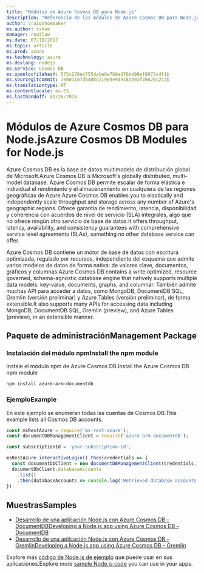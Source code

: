 ```yaml
---
title: "Módulos de Azure Cosmos DB para Node.js"
description: "Referencia de los módulos de Azure Cosmos DB para Node.js"
author: craigshoemaker
ms.author: cshoe
manager: routlaw
ms.date: 07/18/2017
ms.topic: article
ms.prod: azure
ms.technology: azure
ms.devlang: nodejs
ms.service: Cosmos DB
ms.openlocfilehash: 575c276ec755dabe8e7b9ed76ba98ef8073c4f1b
ms.sourcegitcommit: 78001187db408d21909e949c8a592f76626c2c3b
ms.translationtype: HT
ms.contentlocale: es-ES
ms.lasthandoff: 01/26/2018
---
```

# <a name="azure-cosmos-db-modules-for-nodejs"></a><span data-ttu-id="8a917-103">Módulos de Azure Cosmos DB para Node.js</span><span class="sxs-lookup"><span data-stu-id="8a917-103">Azure Cosmos DB Modules for Node.js</span></span>

<span data-ttu-id="8a917-104">Azure Cosmos DB es la base de datos multimodelo de distribución global de Microsoft.</span><span class="sxs-lookup"><span data-stu-id="8a917-104">Azure Cosmos DB is Microsoft's globally distributed, multi-model database.</span></span> <span data-ttu-id="8a917-105">Azure Cosmos DB permite escalar de forma elástica e individual el rendimiento y el almacenamiento en cualquiera de las regiones geográficas de Azure.</span><span class="sxs-lookup"><span data-stu-id="8a917-105">Azure Cosmos DB enables you to elastically and independently scale throughput and storage across any number of Azure's geographic regions.</span></span> <span data-ttu-id="8a917-106">Ofrece garantía de rendimiento, latencia, disponibilidad y coherencia con acuerdos de nivel de servicio (SLA) integrales, algo que no ofrece ningún otro servicio de base de datos.</span><span class="sxs-lookup"><span data-stu-id="8a917-106">It offers throughput, latency, availability, and consistency guarantees with comprehensive service level agreements (SLAs), something no other database service can offer.</span></span>

<span data-ttu-id="8a917-107">Azure Cosmos DB contiene un motor de base de datos con escritura optimizada, regulado por recursos, independiente del esquema que admite varios modelos de datos de forma nativa: de valores clave, documentos, gráficos y columnas.</span><span class="sxs-lookup"><span data-stu-id="8a917-107">Azure Cosmos DB contains a write optimized, resource governed, schema-agnostic database engine that natively supports multiple data models: key-value, documents, graphs, and columnar.</span></span> <span data-ttu-id="8a917-108">También admite muchas API para acceder a datos, como MongoDB, DocumentDB SQL, Gremlin (versión preliminar) y Azure Tables (versión preliminar), de forma extensible.</span><span class="sxs-lookup"><span data-stu-id="8a917-108">It also supports many APIs for accessing data including MongoDB, DocumentDB SQL, Gremlin (preview), and Azure Tables (preview), in an extensible manner.</span></span>

## <a name="management-package"></a><span data-ttu-id="8a917-109">Paquete de administración</span><span class="sxs-lookup"><span data-stu-id="8a917-109">Management Package</span></span>

### <a name="install-the-npm-module"></a><span data-ttu-id="8a917-110">Instalación del módulo npm</span><span class="sxs-lookup"><span data-stu-id="8a917-110">Install the npm module</span></span> 

<span data-ttu-id="8a917-111">Instale el módulo npm de Azure Cosmos DB.</span><span class="sxs-lookup"><span data-stu-id="8a917-111">Install the Azure Cosmos DB npm module</span></span>

```bash
npm install azure-arm-documentdb
```

### <a name="example"></a><span data-ttu-id="8a917-112">Ejemplo</span><span class="sxs-lookup"><span data-stu-id="8a917-112">Example</span></span>

<span data-ttu-id="8a917-113">En este ejemplo se enumeran todas las cuentas de Cosmos DB.</span><span class="sxs-lookup"><span data-stu-id="8a917-113">This example lists all Cosmos DB accounts.</span></span>

```javascript
const msRestAzure = require('ms-rest-azure');
const documentDBManagementClient = require('azure-arm-documentdb');

const subscriptionId = 'your-subscription-id';

msRestAzure.interactiveLogin().then(credentials => {
  const documentDbClient = new documentDBManagementClient(credentials, subscriptionId);
  documentDbClient.databaseAccounts
    .list()
    .then(databaseAccounts => console.log('Retrieved database accounts: ', databaseAccounts));
});
```

## <a name="samples"></a><span data-ttu-id="8a917-114">Muestras</span><span class="sxs-lookup"><span data-stu-id="8a917-114">Samples</span></span>

* [<span data-ttu-id="8a917-115">Desarrollo de una aplicación Node.js con Azure Cosmos DB - DocumentDB</span><span class="sxs-lookup"><span data-stu-id="8a917-115">Developing a Node.js app using Azure Cosmos DB - DocumentDB</span></span>](https://azure.microsoft.com/resources/samples/azure-cosmos-db-documentdb-nodejs-getting-started/)
* [<span data-ttu-id="8a917-116">Desarrollo de una aplicación Node.js con Azure Cosmos DB - Gremlin</span><span class="sxs-lookup"><span data-stu-id="8a917-116">Developing a Node.js app using Azure Cosmos DB - Gremlin</span></span>](https://azure.microsoft.com/resources/samples/azure-cosmos-db-graph-nodejs-getting-started/)

<span data-ttu-id="8a917-117">Explore más [código de Node.js de ejemplo](https://azure.microsoft.com/resources/samples/?platform=nodejs) que puede usar en sus aplicaciones.</span><span class="sxs-lookup"><span data-stu-id="8a917-117">Explore more [sample Node.js code](https://azure.microsoft.com/resources/samples/?platform=nodejs) you can use in your apps.</span></span>

